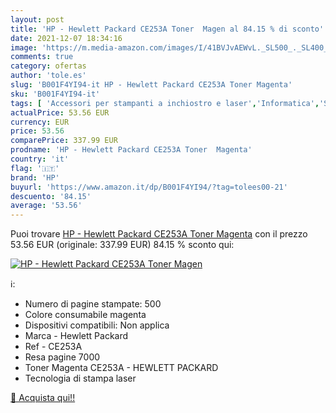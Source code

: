 ```yaml
---
layout: post
title: 'HP - Hewlett Packard CE253A Toner  Magen al 84.15 % di sconto'
date: 2021-12-07 18:34:16
image: 'https://m.media-amazon.com/images/I/41BVJvAEWvL._SL500_._SL400_.jpg'
comments: true
category: ofertas
author: 'tole.es'
slug: 'B001F4YI94-it HP - Hewlett Packard CE253A Toner Magenta'
sku: 'B001F4YI94-it'
tags: [ 'Accessori per stampanti a inchiostro e laser','Informatica','Stampanti e accessori','Toner','hp', ]
actualPrice: 53.56 EUR
currency: EUR
price: 53.56
comparePrice: 337.99 EUR
prodname: 'HP - Hewlett Packard CE253A Toner  Magenta'
country: 'it'
flag: '🇮🇹'
brand: 'HP'
buyurl: 'https://www.amazon.it/dp/B001F4YI94/?tag=tolees00-21'
descuento: '84.15'
average: '53.56'
---
```


Puoi trovare [HP - Hewlett Packard CE253A Toner  Magenta](https://www.amazon.it/dp/B001F4YI94/?tag=tolees00-21) con il prezzo 53.56 EUR (originale: 337.99 EUR) 84.15 % sconto qui:

[![HP - Hewlett Packard CE253A Toner  Magen](https://m.media-amazon.com/images/I/41BVJvAEWvL._SL500_._SL400_.jpg)](https://www.amazon.it/dp/B001F4YI94/?tag=tolees00-21)

ℹ️:

- Numero di pagine stampate: 500
- Colore consumabile magenta
- Dispositivi compatibili: Non applica
- Marca - Hewlett Packard
- Ref - CE253A
- Resa pagine 7000
- Toner Magenta CE253A - HEWLETT PACKARD
- Tecnologia di stampa laser

[🛒 Acquista qui!!](https://www.amazon.it/dp/B001F4YI94/?tag=tolees00-21)

